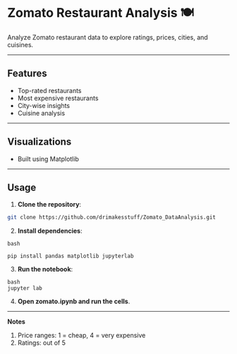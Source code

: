 # **Zomato Restaurant Analysis 🍽️**

Analyze Zomato restaurant data to explore ratings, prices, cities, and cuisines.

---

## **Features**
- Top-rated restaurants
- Most expensive restaurants
- City-wise insights
- Cuisine analysis

---

## **Visualizations**
- Built using Matplotlib

---

## **Usage**

1. **Clone the repository**:
```bash
git clone https://github.com/drimakesstuff/Zomato_DataAnalysis.git
```
2. **Install dependencies**:
```
bash

pip install pandas matplotlib jupyterlab
```
3. **Run the notebook**:
```
bash
jupyter lab
```
4. **Open zomato.ipynb and run the cells**.

---
**Notes**
1. Price ranges: 1 = cheap, 4 = very expensive
2. Ratings: out of 5
